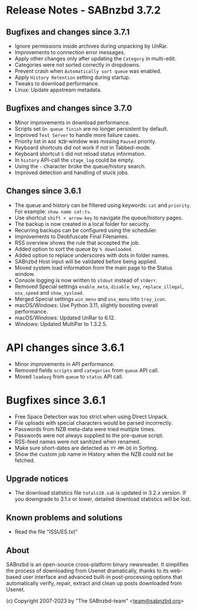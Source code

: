 Release Notes - SABnzbd 3.7.2
=========================================================

## Bugfixes and changes since 3.7.1
- Ignore permissions inside archives during unpacking by UnRar.
- Improvements to connection error messages.
- Apply other changes only after updating the `Category` in multi-edit.
- Categories were not sorted correctly in dropdowns.
- Prevent crash when `Automatically sort queue` was enabled.
- Apply `History Retention` setting during startup.
- Tweaks to download performance.
- Linux: Update appstream metadata.

## Bugfixes and changes since 3.7.0
- Minor improvements in download performance.
- Scripts set `On queue finish` are no longer persistent by default.
- Improved `Test Server` to handle more failure cases.
- Priority list in `Add NZB`-window was missing `Paused` priority.
- Keyboard shortcuts did not work if not in Tabbed-mode.
- Keyboard shortcut `S` did not reload status information.
- In `history` API-call the `stage_log` could be empty.
- Using the `-` character broke the queue/history search.
- Improved detection and handling of stuck jobs.

## Changes since 3.6.1
- The queue and history can be filtered using keywords:
  `cat` and `priority`. For example: `show name cat:tv`.
- Use shortcut `shift + arrow-key` to navigate the queue/history pages.
- The backup is now created in a local folder for security.
- Recurring backups can be configured using the scheduler.
- Improvements to Deobfuscate Final Filenames.
- RSS overview shows the rule that accepted the job.
- Added option to sort the queue by `% downloaded`.
- Added option to replace underscores with dots in folder names.
- SABnzbd Host input will be validated before being applied.
- Moved system load information from the main page to the Status window.
- Console logging is now written to `stdout` instead of `stderr`.
- Removed Special settings `enable_meta`, `disable_key`,
  `replace_illegal`, `osx_speed` and `show_sysload`.
- Merged Special settings `win_menu` and `osx_menu` into `tray_icon`.
- macOS/Windows: Use Python 3.11, slightly boosting overall performance.
- macOS/Windows: Updated UnRar to 6.12.
- Windows: Updated MultiPar to 1.3.2.5.

# API changes since 3.6.1
- Minor improvements in API performance.
- Removed fields `scripts` and `categories` from `queue` API call.
- Moved `loadavg` from `queue` to `status` API call.

# Bugfixes since 3.6.1
- Free Space Detection was too strict when using Direct Unpack.
- File uploads with special characters would be parsed incorrectly.
- Passwords from NZB meta-data were tried multiple times.
- Passwords were not always supplied to the pre-queue script.
- RSS-feed names were not sanitized when renamed.
- Make sure short-dates are detected as `YY-MM-DD` in Sorting.
- Show the custom job name in History when the NZB could not be fetched.

## Upgrade notices
- The download statistics file `totals10.sab` is updated in 3.2.x
  version. If you downgrade to 3.1.x or lower, detailed download
  statistics will be lost.

## Known problems and solutions
- Read the file "ISSUES.txt"

## About
  SABnzbd is an open-source cross-platform binary newsreader.
  It simplifies the process of downloading from Usenet dramatically, thanks
  to its web-based user interface and advanced built-in post-processing options
  that automatically verify, repair, extract and clean up posts downloaded
  from Usenet.

  (c) Copyright 2007-2023 by "The SABnzbd-team" \<team@sabnzbd.org\>

